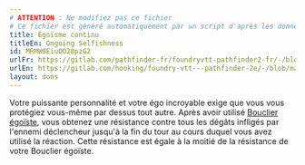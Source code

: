 ```yaml
---
# ATTENTION : Ne modifiez pas ce fichier
# Ce fichier est généré automatiquement par un script d'après les données du module Foundry VTT officiel et de sa traduction
title: Égoïsme continu
titleEn: Ongoing Selfishness
id: MRMW0EiuOO20pzG2
urlFr: https://gitlab.com/pathfinder-fr/foundryvtt-pathfinder2-fr/-/blob/master/data/feats/MRMW0EiuOO20pzG2.htm
urlEn: https://gitlab.com/hooking/foundry-vtt---pathfinder-2e/-/blob/master/packs/data/feats.db/ongoing-selfishness.json
layout: dons
---
```

Votre puissante personnalité et votre égo incroyable exige que vous vous protégiez vous-même par dessus tout autre. Après avoir utilisé [Bouclier égoïste](../actions/bouclier-égoïste.md), vous obtenez une résistance contre tous les dégâts infligés par l'ennemi déclencheur jusqu'à la fin du tour au cours duquel vous avez utilisé la réaction. Cette résistance est égale à la moitié de la résistance de votre Bouclier égoïste.
